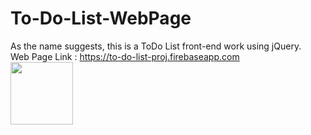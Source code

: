 # To-Do-List-WebPage

As the name suggests, this is a ToDo List front-end work using jQuery.
<br>
Web Page Link : https://to-do-list-proj.firebaseapp.com
<br>
<img src="https://blog.addthiscdn.com/wp-content/uploads/2015/11/code.png" width="100">
